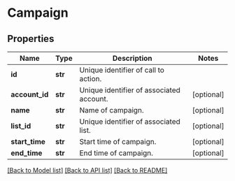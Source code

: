 # Campaign

## Properties
Name | Type | Description | Notes
------------ | ------------- | ------------- | -------------
**id** | **str** | Unique identifier of call to action. | 
**account_id** | **str** | Unique identifier of associated account. | [optional] 
**name** | **str** | Name of campaign. | [optional] 
**list_id** | **str** | Unique identifier of associated list. | [optional] 
**start_time** | **str** | Start time of campaign. | [optional] 
**end_time** | **str** | End time of campaign. | [optional] 

[[Back to Model list]](../README.md#documentation-for-models) [[Back to API list]](../README.md#documentation-for-api-endpoints) [[Back to README]](../README.md)


